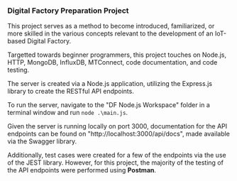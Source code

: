 ### Digital Factory Preparation Project

This project serves as a method to become introduced, familiarized, or more skilled in the various concepts relevant to the development of an IoT-based Digital Factory.

Targetted towards beginner programmers, this project touches on Node.js, HTTP, MongoDB, InfluxDB, MTConnect, code documentation, and code testing.

The server is created via a Node.js application, utilizing the Express.js library to create the RESTful API endpoints. 

To run the server, navigate to the "DF Node.js Workspace" folder in a terminal window and run `node .\main.js`.

Given the server is running locally on port 3000, documentation for the API endpoints can be found on "http://localhost:3000/api/docs", made available via the Swagger library.

Additionally, test cases were created for a few of the endpoints via the use of the JEST library. However, for this project, the majority of the testing of the API endpoints were performed using **Postman**.
